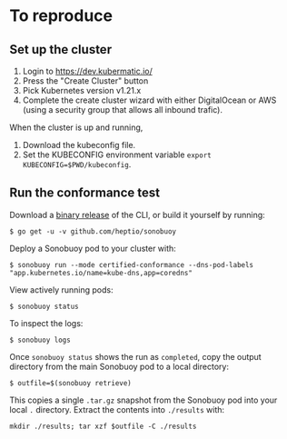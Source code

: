 # To reproduce

## Set up the cluster

1. Login to https://dev.kubermatic.io/
2. Press the "Create Cluster" button
3. Pick Kubernetes version v1.21.x
4. Complete the create cluster wizard with either DigitalOcean or AWS (using a security group that allows all inbound trafic).

When the cluster is up and running,

1. Download the kubeconfig file.
2. Set the KUBECONFIG environment variable `export KUBECONFIG=$PWD/kubeconfig`.

## Run the conformance test

Download a [binary release](https://github.com/heptio/sonobuoy/releases) of the CLI, or build it yourself by running:

```
$ go get -u -v github.com/heptio/sonobuoy
```

Deploy a Sonobuoy pod to your cluster with:

```
$ sonobuoy run --mode certified-conformance --dns-pod-labels "app.kubernetes.io/name=kube-dns,app=coredns"
```

View actively running pods:

```
$ sonobuoy status
```

To inspect the logs:

```
$ sonobuoy logs
```

Once `sonobuoy status` shows the run as `completed`, copy the output directory from the main Sonobuoy pod to a local directory:

```
$ outfile=$(sonobuoy retrieve)
```

This copies a single `.tar.gz` snapshot from the Sonobuoy pod into your local
`.` directory. Extract the contents into `./results` with:

```
mkdir ./results; tar xzf $outfile -C ./results
```
